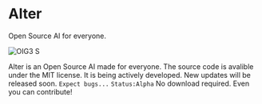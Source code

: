 # Alter
Open Source AI for everyone.

![OIG3 S](https://github.com/AR-DEV-1/Alter/assets/115883839/7af76843-c3cb-444c-8232-29c96b99abbf)

Alter is an Open Source AI made for everyone. The source code is avalible under the MIT license. It is being actively developed. New updates will be released soon.
`Expect bugs...`
`Status:Alpha`
No download required. Even you can contribute!
